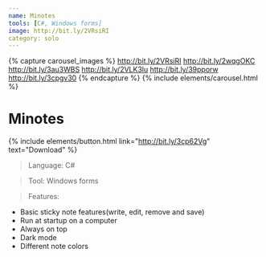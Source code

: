 ```yaml
---
name: Minotes
tools: [C#, Windows forms]
image: http://bit.ly/2VRsiRI
category: solo
---
```


{% capture carousel_images %}
http://bit.ly/2VRsiRI
http://bit.ly/2wqgOKC
http://bit.ly/3au3WBS
http://bit.ly/2VLK3lu
http://bit.ly/39pporw
http://bit.ly/3cpgv30
{% endcapture %}
{% include elements/carousel.html %}

# Minotes
{% include elements/button.html link="http://bit.ly/3cp62Vg" text="Download" %}

>Language: C#

>Tool: Windows forms

>Features:
- Basic sticky note features(write, edit, remove and save)
- Run at startup on a computer
- Always on top
- Dark mode
- Different note colors
